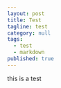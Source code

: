 ```yaml
---
layout: post
title: Test
tagline: test
category: null
tags:
  - test
  - markdown
published: true
---
```

this is a test
